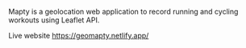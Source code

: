 Mapty is a geolocation web application to record running and cycling workouts using Leaflet API.

Live website https://geomapty.netlify.app/
